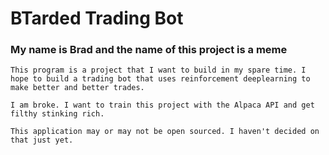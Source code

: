 # BTarded Trading Bot
### My name is Brad and the name of this project is a meme

    This program is a project that I want to build in my spare time. I hope to build a trading bot that uses reinforcement deeplearning to make better and better trades. 

    I am broke. I want to train this project with the Alpaca API and get filthy stinking rich. 

    This application may or may not be open sourced. I haven't decided on that just yet.  

